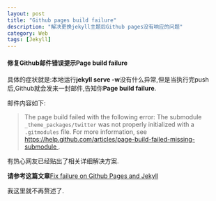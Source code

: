 ```yaml
---
layout: post
title: "Github pages build failure"
description: "解决更换jekyll主题后Github pages没有响应的问题"
category: Web
tags: [Jekyll]
---
```


#### 修复Github邮件错误提示Page build failure
具体的症状就是:本地运行**jekyll serve -w**没有什么异常,但是当执行完push后,Github就会发来一封邮件,告知你**Page build failure**.
<!--more-->
邮件内容如下:

> The page build failed with the following error:
> The submodule `_theme_packages/twitter` was not properly initialized with a `.gitmodules` file. For more information, see [https://help.github.com/articles/page-build-failed-missing-submodule
](https://help.github.com/articles/page-build-failed-missing-submodule).

有热心网友已经贴出了相关详细解决方案.

**请参考这篇文章**[Fix failure on Github Pages and Jekyll](http://theloverz.me/note/2013/12/06/fix-failure-on-github-pages-and-jekyll/ "写的很详细哦")

我这里就不再赘述了.
